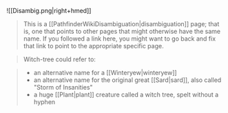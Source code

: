 ![[Disambig.png|right+hmed]] 



> This is a [[PathfinderWikiDisambiguation|disambiguation]] page; that is, one that points to other pages that might otherwise have the same name. If you followed a link here, you might want to go back and fix that link to point to the appropriate specific page.


> Witch-tree could refer to:

> - an alternative name for a [[Winteryew|winteryew]]
> - an alternative name for the original great [[Sard|sard]], also called "Storm of Insanities"
> - a huge [[Plant|plant]] creature called a witch tree, spelt without a hyphen





